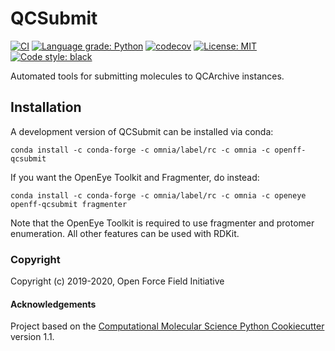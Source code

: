 # QCSubmit

[//]: # (Badges)
[![CI](https://github.com/openforcefield/qcsubmit/workflows/CI/badge.svg?branch=master)](https://github.com/openforcefield/qcsubmit/actions)
[![Language grade: Python](https://img.shields.io/lgtm/grade/python/g/openforcefield/qcsubmit.svg?logo=lgtm&logoWidth=18)](https://lgtm.com/projects/g/openforcefield/qcsubmit/context:python)
[![codecov](https://codecov.io/gh/openforcefield/openff-qcsubmit/branch/master/graph/badge.svg)](https://codecov.io/gh/openforcefield/openff-qcsubmit/branch/master)
[![License: MIT](https://img.shields.io/badge/License-MIT-yellow.svg)](https://opensource.org/licenses/MIT)
[![Code style: black](https://img.shields.io/badge/code%20style-black-000000.svg)](https://github.com/psf/black)


Automated tools for submitting molecules to QCArchive instances.


## Installation

A development version of QCSubmit can be installed via conda:

    conda install -c conda-forge -c omnia/label/rc -c omnia -c openff-qcsubmit

If you want the OpenEye Toolkit and Fragmenter, do instead:

    conda install -c conda-forge -c omnia/label/rc -c omnia -c openeye openff-qcsubmit fragmenter

Note that the OpenEye Toolkit is required to use fragmenter and protomer enumeration.
All other features can be used with RDKit.


### Copyright

Copyright (c) 2019-2020, Open Force Field Initiative


#### Acknowledgements

Project based on the
[Computational Molecular Science Python Cookiecutter](https://github.com/molssi/cookiecutter-cms) version 1.1.
